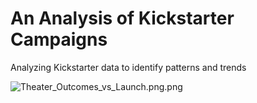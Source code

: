 # An Analysis of Kickstarter Campaigns
Analyzing Kickstarter data to identify patterns and trends

![Theater_Outcomes_vs_Launch.png.png](path/to/Theater_Outcomes_vs_Launch.png.png)


